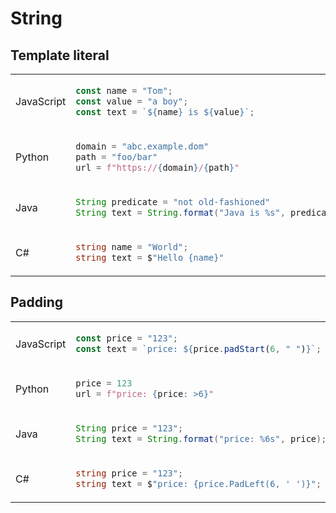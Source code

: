 # String
## Template literal
<table><tbody>
<tr><td valign="middle">JavaScript</td><td>

```js
const name = "Tom";
const value = "a boy";
const text = `${name} is ${value}`;
```
</td></tr>

<tr><td valign="middle">Python</td><td>

```python
domain = "abc.example.dom"
path = "foo/bar"
url = f"https://{domain}/{path}"
```
</td></tr>

<tr><td valign="middle">Java</td><td>

```java
String predicate = "not old-fashioned"
String text = String.format("Java is %s", predicate);
```
</td></tr>
<tr><td valign="middle">C#</td><td>

```c#
string name = "World";
string text = $"Hello {name}"
```
</td></tr>
</tbody></table>


## Padding
<table><tbody>
<tr><td valign="middle">JavaScript</td><td>

```js
const price = "123";
const text = `price: ${price.padStart(6, " ")}`;
```
</td></tr>

<tr><td valign="middle">Python</td><td>

```python
price = 123
url = f"price: {price: >6}"
```
</td></tr>

<tr><td valign="middle">Java</td><td>

```java
String price = "123";
String text = String.format("price: %6s", price);
```
</td></tr>
<tr><td valign="middle">C#</td><td>

```c#
string price = "123";
string text = $"price: {price.PadLeft(6, ' ')}";
```
</td></tr>
</tbody></table>
